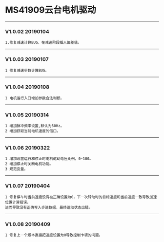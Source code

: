 # MS41909云台电机驱动

* * *

### V1.0.02 20190104

    1.修复减速计算BUG，在减速阶段插入偏差值。
  
* * *

### V1.0.03 20190107

    1 修复减速步数计算BUG。
  
* * *

### V1.0.04 20190108

    1 电机运行入口增加参数合法判断。
  
* * *

### V1.0.05 20190314

    1 增加脉冲频率设置,默认为50Hz。
    2 增加获取当前电机速度的借口。
  
* * *

### V1.0.06 20190322

    1 增加设置运行和停止时电机驱动电压比例，0~100。
    2 增加停止时关断电机功能。
    3 规范变量。
  
* * *

### V1.0.07 20190404

    1 修复停车时当前速度没有被正确设置为0，下一次转动时的目标速度和当前速度一致导致加速位置计算错误，
    进而导致没有正确写入步进数据，最终运动状态出错。

* * *

### V1.0.08 20190409

    1 修复上一个版本直接把速度设置为0导致控制卡顿的问题。